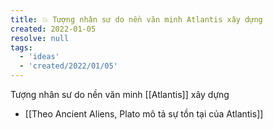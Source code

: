 ```yaml
---
title: 💥 Tượng nhân sư do nền văn minh Atlantis xây dựng
created: 2022-01-05
resolve: null
tags:
  - 'ideas'
  - 'created/2022/01/05'
---
```


Tượng nhân sư do nền văn minh [[Atlantis]] xây dựng

- [[Theo Ancient Aliens, Plato mô tả sự tồn tại của Atlantis]]